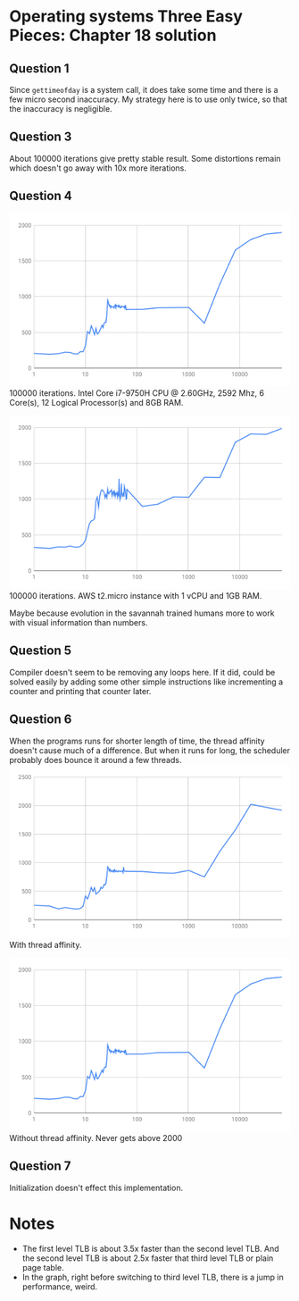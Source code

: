 # Operating systems Three Easy Pieces: Chapter 18 solution

## Question 1

Since `gettimeofday` is a system call, it does take some time and there is a few micro second inaccuracy. My strategy here is to use only twice, so that the inaccuracy is negligible.

## Question 3

About 100000 iterations give pretty stable result. Some distortions remain which doesn't go away with 10x more iterations.

## Question 4

![Chart](./chart.png)
100000 iterations. Intel Core i7-9750H CPU @ 2.60GHz, 2592 Mhz, 6 Core(s), 12 Logical Processor(s) and 8GB RAM.

![Chart AWS](./chart-aws.png)
100000 iterations. AWS t2.micro instance with 1 vCPU and 1GB RAM.

Maybe because evolution in the savannah trained humans more to work with visual information than numbers.

## Question 5

Compiler doesn't seem to be removing any loops here. If it did, could be solved easily by adding some other simple instructions like incrementing a counter and printing that counter later.

## Question 6

When the programs runs for shorter length of time, the thread affinity doesn't cause much of a difference. But when it runs for long, the scheduler probably does bounce it around a few threads.
![with affinity](./chart-thread-affinity.png)
With thread affinity.

![without affinity](./chart.png)
Without thread affinity. Never gets above 2000

## Question 7

Initialization doesn't effect this implementation.

# Notes

- The first level TLB is about 3.5x faster than the second level TLB. And the second level TLB is about 2.5x faster that third level TLB or plain page table.
- In the graph, right before switching to third level TLB, there is a jump in performance, weird.
